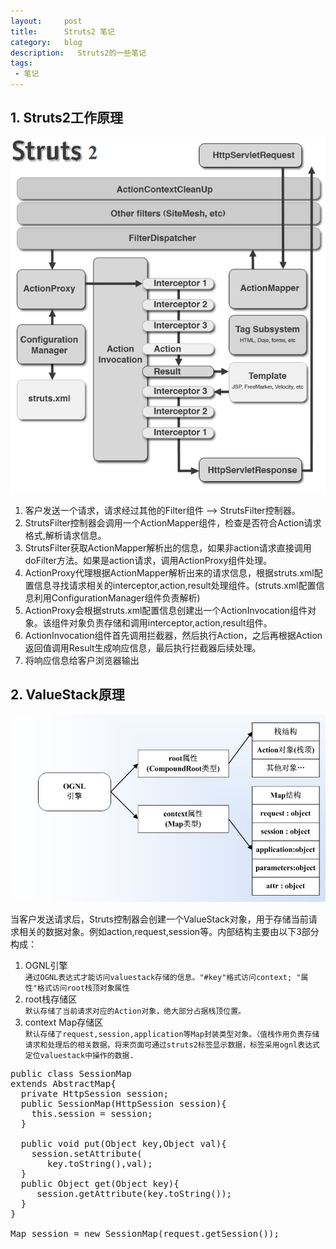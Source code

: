 ```yaml
---
layout:     post
title:      Struts2 笔记
category:   blog
description:   Struts2的一些笔记
tags:
 - 笔记
---
```


## 1. Struts2工作原理

![Struts2详细流程图](/images/2014-07-31-Struts2-note/Struts2-flow.png)

1. 客户发送一个请求，请求经过其他的Filter组件 --> StrutsFilter控制器。
2. StrutsFilter控制器会调用一个ActionMapper组件，检查是否符合Action请求格式,解析请求信息。
3. StrutsFilter获取ActionMapper解析出的信息，如果非action请求直接调用doFilter方法。如果是action请求，调用ActionProxy组件处理。
4. ActionProxy代理根据ActionMapper解析出来的请求信息，根据struts.xml配置信息寻找请求相关的interceptor,action,result处理组件。(struts.xml配置信息利用ConfigurationManager组件负责解析)
5. ActionProxy会根据struts.xml配置信息创建出一个ActionInvocation组件对象。该组件对象负责存储和调用interceptor,action,result组件。
6. ActionInvocation组件首先调用拦截器，然后执行Action，之后再根据Action返回值调用Result生成响应信息，最后执行拦截器后续处理。
7. 将响应信息给客户浏览器输出

## 2. ValueStack原理

![Value Stack 原理](/images/2014-07-31-Struts2-note/Value-Stack.jpg)

当客户发送请求后，Struts控制器会创建一个ValueStack对象，用于存储当前请求相关的数据对象。例如action,request,session等。内部结构主要由以下3部分构成：

1. OGNL引擎  
`通过OGNL表达式才能访问valuestack存储的信息。"#key"格式访问context; "属性"格式访问root栈顶对象属性`
2. root栈存储区  
`默认存储了当前请求对应的Action对象，绝大部分占据栈顶位置。`
3. context Map存储区  
`默认存储了request,session,application等Map封装类型对象。（值栈作用负责存储请求和处理后的相关数据，将来页面可通过struts2标签显示数据，标签采用ognl表达式定位valuestack中操作的数据.`

<pre class="brush:java">
public class SessionMap 
extends AbstractMap{
  private HttpSession session;
  public SessionMap(HttpSession session){
    this.session = session;
  }

  public void put(Object key,Object val){
    session.setAttribute(
       key.toString(),val);
  }
  public Object get(Object key){
     session.getAttribute(key.toString());
  }
}

Map session = new SessionMap(request.getSession());
</pre>
   
